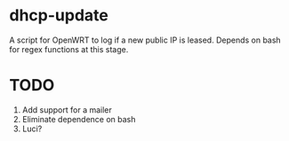 # dhcp-update
A script for OpenWRT to log if a new public IP is leased. Depends on bash for regex functions at this stage. 

# TODO
1. Add support for a mailer
2. Eliminate dependence on bash
3. Luci?
